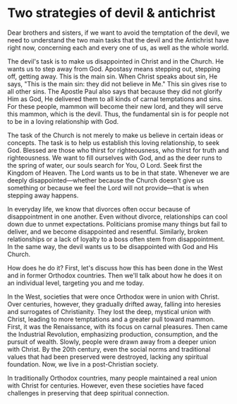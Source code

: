 # Two strategies of devil & antichrist

Dear brothers and sisters, if we want to avoid the temptation of the devil, we need to understand the two main tasks that the devil and the Antichrist have right now, concerning each and every one of us, as well as the whole world. 

The devil's task is to make us disappointed in Christ and in the Church. He wants us to step away from God. Apostasy means stepping out, stepping off, getting away. This is the main sin. When Christ speaks about sin, He says, "This is the main sin: they did not believe in Me." This sin gives rise to all other sins. The Apostle Paul also says that because they did not glorify Him as God, He delivered them to all kinds of carnal temptations and sins. For these people, mammon will become their new lord, and they will serve this mammon, which is the devil. Thus, the fundamental sin is for people not to be in a loving relationship with God.

The task of the Church is not merely to make us believe in certain ideas or concepts. The task is to help us establish this loving relationship, to seek God. Blessed are those who thirst for righteousness, who thirst for truth and righteousness. We want to fill ourselves with God, and as the deer runs to the spring of water, our souls search for You, O Lord. Seek first the Kingdom of Heaven. The Lord wants us to be in that state. Whenever we are deeply disappointed—whether because the Church doesn't give us something or because we feel the Lord will not provide—that is when stepping away happens.

In everyday life, we know that divorces often occur because of disappointment in one another. Even without divorce, relationships can cool down due to unmet expectations. Politicians promise many things but fail to deliver, and we become disappointed and resentful. Similarly, broken relationships or a lack of loyalty to a boss often stem from disappointment. In the same way, the devil wants us to be disappointed with God and His Church.

How does he do it? First, let's discuss how this has been done in the West and in former Orthodox countries. Then we'll talk about how he does it on an individual level, targeting you and me today.

In the West, societies that were once Orthodox were in union with Christ. Over centuries, however, they gradually drifted away, falling into heresies and surrogates of Christianity. They lost the deep, mystical union with Christ, leading to more temptations and a greater pull toward mammon. First, it was the Renaissance, with its focus on carnal pleasures. Then came the Industrial Revolution, emphasizing production, consumption, and the pursuit of wealth. Slowly, people were drawn away from a deeper union with Christ. By the 20th century, even the social norms and traditional values that had been preserved were destroyed, lacking any spiritual foundation. Now, we live in a post-Christian society.

In traditionally Orthodox countries, many people maintained a real union with Christ for centuries. However, even these societies have faced challenges in preserving that deep spiritual connection.

